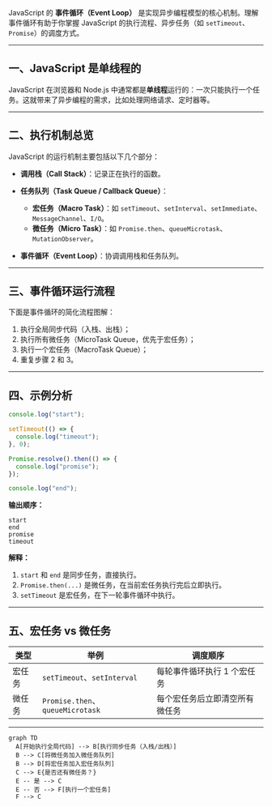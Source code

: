 JavaScript 的 **事件循环（Event Loop）** 是实现异步编程模型的核心机制。理解事件循环有助于你掌握 JavaScript 的执行流程、异步任务（如 `setTimeout`、`Promise`）的调度方式。

---

## 一、JavaScript 是单线程的

JavaScript 在浏览器和 Node.js 中通常都是**单线程**运行的：一次只能执行一个任务。这就带来了异步编程的需求，比如处理网络请求、定时器等。

---

## 二、执行机制总览

JavaScript 的运行机制主要包括以下几个部分：

- **调用栈（Call Stack）**：记录正在执行的函数。
- **任务队列（Task Queue / Callback Queue）**：

  - **宏任务（Macro Task）**：如 `setTimeout`、`setInterval`、`setImmediate`、`MessageChannel`、`I/O`。
  - **微任务（Micro Task）**：如 `Promise.then`、`queueMicrotask`、`MutationObserver`。

- **事件循环（Event Loop）**：协调调用栈和任务队列。

---

## 三、事件循环运行流程

下面是事件循环的简化流程图解：

1. 执行全局同步代码（入栈、出栈）；
2. 执行所有微任务（MicroTask Queue，优先于宏任务）；
3. 执行一个宏任务（MacroTask Queue）；
4. 重复步骤 2 和 3。

---

## 四、示例分析

```js
console.log("start");

setTimeout(() => {
  console.log("timeout");
}, 0);

Promise.resolve().then(() => {
  console.log("promise");
});

console.log("end");
```

**输出顺序：**

```
start
end
promise
timeout
```

**解释：**

1. `start` 和 `end` 是同步任务，直接执行。
2. `Promise.then(...)` 是微任务，在当前宏任务执行完后立即执行。
3. `setTimeout` 是宏任务，在下一轮事件循环中执行。

---

## 五、宏任务 vs 微任务

| 类型   | 举例                             | 调度顺序                       |
| ------ | -------------------------------- | ------------------------------ |
| 宏任务 | `setTimeout`、`setInterval`      | 每轮事件循环执行 1 个宏任务    |
| 微任务 | `Promise.then`、`queueMicrotask` | 每个宏任务后立即清空所有微任务 |

---

```mermaid
graph TD
  A[开始执行全局代码] --> B[执行同步任务（入栈/出栈）]
  B --> C[将微任务加入微任务队列]
  B --> D[将宏任务加入宏任务队列]
  C --> E{是否还有微任务？}
  E -- 是 --> C
  E -- 否 --> F[执行一个宏任务]
  F --> C

```
